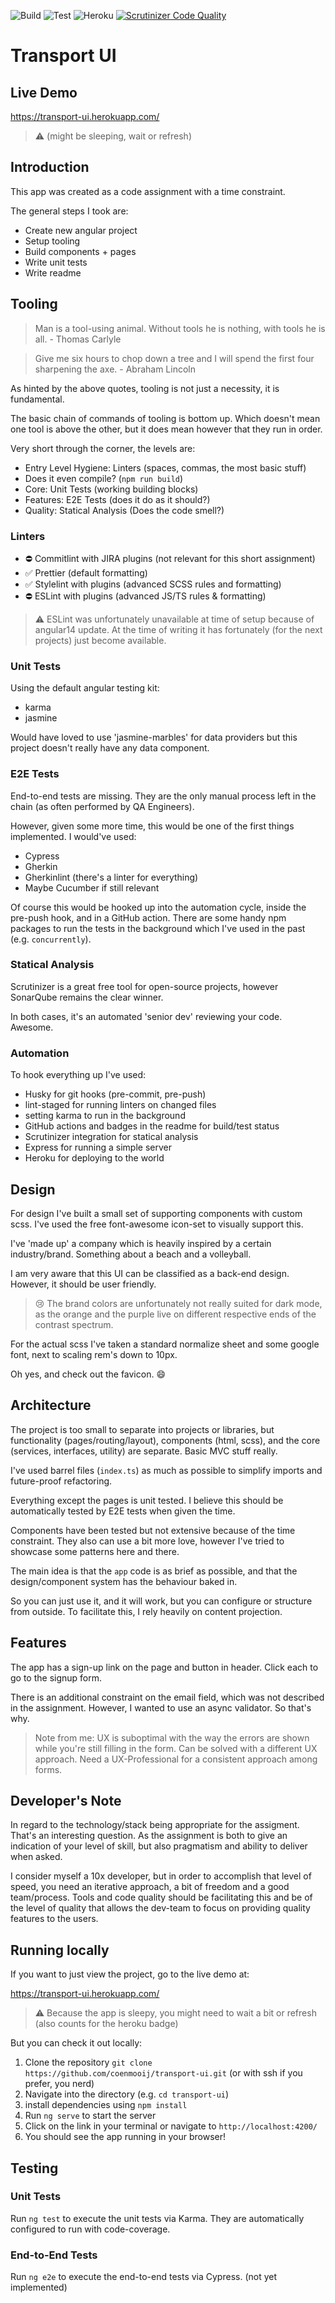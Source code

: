 ![Build](https://github.com/coenmooij/transport-ui/actions/workflows/build.yml/badge.svg)
![Test](https://github.com/coenmooij/transport-ui/actions/workflows/test.yml/badge.svg)
![Heroku](https://pyheroku-badge.herokuapp.com/?app=transport-ui)
[![Scrutinizer Code Quality](https://scrutinizer-ci.com/g/coenmooij/transport-ui/badges/quality-score.png?b=main)](https://scrutinizer-ci.com/g/coenmooij/transport-ui/?branch=main)

# Transport UI

## Live Demo

https://transport-ui.herokuapp.com/

> :warning: (might be sleeping, wait or refresh)

## Introduction

This app was created as a code assignment with a time constraint.

The general steps I took are:

- Create new angular project
- Setup tooling
- Build components + pages
- Write unit tests
- Write readme

## Tooling

> Man is a tool-using animal. Without tools he is nothing, with tools he is all. - Thomas Carlyle

> Give me six hours to chop down a tree and I will spend the first four sharpening the axe. - Abraham Lincoln

As hinted by the above quotes, tooling is not just a necessity, it is fundamental.

The basic chain of commands of tooling is bottom up. Which doesn't mean one tool is above the other, but it does mean
however that they run in order.

Very short through the corner, the levels are:

- Entry Level Hygiene: Linters (spaces, commas, the most basic stuff)
- Does it even compile? (`npm run build`)
- Core: Unit Tests (working building blocks)
- Features: E2E Tests (does it do as it should?)
- Quality: Statical Analysis (Does the code smell?)

### Linters

- :no_entry: Commitlint with JIRA plugins (not relevant for this short assignment)
- :white_check_mark: Prettier (default formatting)
- :white_check_mark: Stylelint with plugins (advanced SCSS rules and formatting)
- :no_entry: ESLint with plugins (advanced JS/TS rules & formatting)

> :warning: ESLint was unfortunately unavailable at time of setup because of angular14 update. At the time of writing it
> has fortunately (for the next projects) just become available.

### Unit Tests

Using the default angular testing kit:

- karma
- jasmine

Would have loved to use 'jasmine-marbles' for data providers but this project doesn't really have any data component.

### E2E Tests

End-to-end tests are missing. They are the only manual process left in the chain (as often performed by QA Engineers).

However, given some more time, this would be one of the first things implemented. I would've used:

- Cypress
- Gherkin
- Gherkinlint (there's a linter for everything)
- Maybe Cucumber if still relevant

Of course this would be hooked up into the automation cycle, inside the pre-push hook, and in a GitHub action. There are
some handy npm packages to run the tests in the background which I've used in the past (e.g. `concurrently`).

### Statical Analysis

Scrutinizer is a great free tool for open-source projects, however SonarQube remains the clear winner.

In both cases, it's an automated 'senior dev' reviewing your code. Awesome.

### Automation

To hook everything up I've used:

- Husky for git hooks (pre-commit, pre-push)
- lint-staged for running linters on changed files
- setting karma to run in the background
- GitHub actions and badges in the readme for build/test status
- Scrutinizer integration for statical analysis
- Express for running a simple server
- Heroku for deploying to the world

## Design

For design I've built a small set of supporting components with custom scss. I've used the free font-awesome icon-set to
visually support this.

I've 'made up' a company which is heavily inspired by a certain industry/brand. Something about a beach and a
volleyball.

I am very aware that this UI can be classified as a back-end design. However, it should be user friendly.

> 😢 The brand colors are unfortunately not really suited for dark mode, as the orange and the purple live on different
> respective ends of the contrast spectrum.

For the actual scss I've taken a standard normalize sheet and some google font, next to scaling rem's down to 10px.

Oh yes, and check out the favicon. :smile:

## Architecture

The project is too small to separate into projects or libraries, but functionality (pages/routing/layout), components
(html, scss), and the core (services, interfaces, utility) are separate. Basic MVC stuff really.

I've used barrel files (`index.ts`) as much as possible to simplify imports and future-proof refactoring.

Everything except the pages is unit tested. I believe this should be automatically tested by E2E tests when given the
time.

Components have been tested but not extensive because of the time constraint. They also can use a bit more love, however
I've tried to showcase some patterns here and there.

The main idea is that the `app` code is as brief as possible, and that the design/component system has the behaviour
baked in.

So you can just use it, and it will work, but you can configure or structure from outside. To facilitate this, I rely
heavily on content projection.

## Features

The app has a sign-up link on the page and button in header. Click each to go to the signup form.

There is an additional constraint on the email field, which was not described in the assignment. However, I wanted to
use an async validator. So that's why.

> Note from me: UX is suboptimal with the way the errors are shown while you're still filling in the form. Can be solved
> with a different UX approach. Need a UX-Professional for a consistent approach among forms.

## Developer's Note

In regard to the technology/stack being appropriate for the assigment. That's an interesting question. As the assignment
is both to give an indication of your level of skill, but also pragmatism and ability to deliver when asked.

I consider myself a 10x developer, but in order to accomplish that level of speed, you need an iterative approach, a bit
of freedom and a good team/process. Tools and code quality should be facilitating this and be of the level of quality
that allows the dev-team to focus on providing quality features to the users.

## Running locally

If you want to just view the project, go to the live demo at:

https://transport-ui.herokuapp.com/

> :warning: Because the app is sleepy, you might need to wait a bit or refresh (also counts for the heroku badge)

But you can check it out locally:

1. Clone the repository `git clone https://github.com/coenmooij/transport-ui.git` (or with ssh if you prefer, you nerd)
2. Navigate into the directory (e.g. `cd transport-ui`)
3. install dependencies using `npm install`
4. Run `ng serve` to start the server
5. Click on the link in your terminal or navigate to `http://localhost:4200/`
6. You should see the app running in your browser!

## Testing

### Unit Tests

Run `ng test` to execute the unit tests via Karma. They are automatically configured to run with code-coverage.

### End-to-End Tests

Run `ng e2e` to execute the end-to-end tests via Cypress. (not yet implemented)
